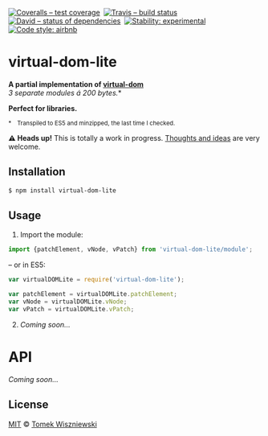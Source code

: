 [![Coveralls – test coverage
](https://img.shields.io/coveralls/tomekwi/virtual-dom-lite.svg?style=flat-square
)](https://coveralls.io/r/tomekwi/virtual-dom-lite
) [![Travis – build status
](https://img.shields.io/travis/tomekwi/virtual-dom-lite/master.svg?style=flat-square
)](https://travis-ci.org/tomekwi/virtual-dom-lite
) [![David – status of dependencies
](https://img.shields.io/david/tomekwi/virtual-dom-lite.svg?style=flat-square
)](https://david-dm.org/tomekwi/virtual-dom-lite
) [![Stability: experimental
](https://img.shields.io/badge/stability-experimental-yellow.svg?style=flat-square
)](https://nodejs.org/api/documentation.html#documentation_stability_index
) [![Code style: airbnb
](https://img.shields.io/badge/code%20style-airbnb-777777.svg?style=flat-square
)](https://github.com/airbnb/javascript
)



virtual-dom-lite
================

**A partial implementation of [virtual-dom][]**  
**3 separate modules á 200 bytes*.**

**Perfect for libraries.**

<sup>*&emsp;Transpiled to ES5 and minzipped, the last time I checked.</sup>

[virtual-dom]:  https://github.com/Matt-Esch/virtual-dom  "A Virtual DOM and diffing algorithm"




**⚠ Heads up!** This is totally a work in progress. [Thoughts and ideas][] are very welcome.

[Thoughts and ideas]:  https://github.com/tomekwi/virtual-dom-lite/issues




Installation
------------

```sh
$ npm install virtual-dom-lite
```




Usage
-----


1) Import the module:

```js
import {patchElement, vNode, vPatch} from 'virtual-dom-lite/module';
```

– or in ES5:

```js
var virtualDOMLite = require('virtual-dom-lite');

var patchElement = virtualDOMLite.patchElement;
var vNode = virtualDOMLite.vNode;
var vPatch = virtualDOMLite.vPatch;
```


2) *Coming soon…*




API
===

*Coming soon…*





License
-------

[MIT][] © [Tomek Wiszniewski][]

[MIT]: ./License.md
[Tomek Wiszniewski]: https://github.com/tomekwi
